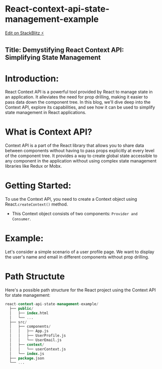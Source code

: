 # React-context-api-state-management-example

[Edit on StackBlitz ⚡️](https://stackblitz.com/edit/stackblitz-starters-kdtxg4)

## Title: Demystifying React Context API: Simplifying State Management

# Introduction:
React Context API is a powerful tool provided by React to manage state in an application. It alleviates the need for prop drilling, making it easier to pass data down the component tree. In this blog, we'll dive deep into the Context API, explore its capabilities, and see how it can be used to simplify state management in React applications.

# What is Context API?
Context API is a part of the React library that allows you to share data between components without having to pass props explicitly at every level of the component tree. It provides a way to create global state accessible to any component in the application without using complex state management libraries like Redux or Mobx.

# Getting Started:
To use the Context API, you need to create a Context object using React.`createContext()` method. 
- This Context object consists of two components: `Provider and Consumer`.

# Example:
Let's consider a simple scenario of a user profile page. We want to display the user's name and email in different components without prop drilling.

# Path Structute
Here's a possible path structure for the React project using the Context API for state management:

```sql
react-context-api-state-management-example/
  ├── public/
  │   ├── index.html
  │   └── ...
  ├── src/
  │   ├── components/
  │   │   ├── App.js
  │   │   ├── UserProfile.js
  │   │   └── UserEmail.js
  │   ├── context/
  │   │   └── userContext.js
  │   └── index.js
  ├── package.json
  └── ...

```